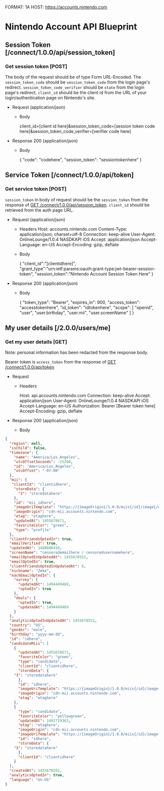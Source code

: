FORMAT: 1A
HOST: https://accounts.nintendo.com

# Nintendo Account API Blueprint

## Session Token [/connect/1.0.0/api/session_token]

### <a name="GetSessionToken"></a> Get session token [POST]
The body of the request should be of type Form URL-Encoded.
The `session_token_code` should be `session_token_code` from the login page's redirect. `session_token_code_verifier` should be `state` from the login page's redirect. `client_id` should be the client id from the URL of your login/authentication page on Nintendo's site.

+ Request (application/json)

	+ Body

		client_id=[client id here]&session_token_code=[session token code here]&session_token_code_verifier=[verifier code here]

+ Response 200 (application/json)
	
	+ Body

		{
		  "code": "codehere",
		  "session_token": "sessiontokenhere"
		}

## Service Token [/connect/1.0.0/api/token]

### <a name="GetServiceToken"></a> Get service token [POST]

`session_token` in body of request should be the `session_token` from the response of [GET /connect/1.0.0/api/session_token](#GetSessionToken). `client_id` should be retrieved from the auth page URL.

+ Request (application/json)
	+ Headers
		Host: accounts.nintendo.com
		Content-Type: application/json; charset=utf-8
		Connection: keep-alive
		User-Agent: OnlineLounge/1.0.4 NASDKAPI iOS
		Accept: application/json
		Accept-Language: en-US
		Accept-Encoding: gzip, deflate
	
	+ Body

		{
			"client_id":"[clientidhere]",
			"grant_type":"urn:ietf:params:oauth:grant-type:jwt-bearer-session-token",
			"session_token":"Nintendo Account Session Token Here"
		}

+ Response 200 (application/json)

	+ Body

		{
		  "token_type": "Bearer",
		  "expires_in": 900,
		  "access_token": "accesstokenhere",
		  "id_token": "idtokenhere",
		  "scope": [
		    "openid",
		    "user",
		    "user.birthday",
		    "user.mii",
		    "user.screenName"
		  ]
		}


## My user details [/2.0.0/users/me]

### Get my user details [GET]

Note: personal information has been redacted from the response body. 

Bearer token is `access_token` from the response of [GET /connect/1.0.0/api/token](#GetServiceToken)

+ Request
	+ Headers

		Host: api.accounts.nintendo.com
		Connection: keep-alive
		Accept: application/json
		User-Agent: OnlineLounge/1.0.4 NASDKAPI iOS
		Accept-Language: en-US
		Authorization: Bearer [Bearer token here]
		Accept-Encoding: gzip, deflate

+ Response 200 (application/json)
	
	+ Body
```json
{
  "region": null,
  "isChild": false,
  "timezone": {
    "name": "America/Los_Angeles",
    "utcOffsetSeconds": -25200,
    "id": "America/Los_Angeles",
    "utcOffset": "-07:00"
  },
  "mii": {
   "clientId": "clientidhere",
    "storeData": {
      "3": "storedatahere"
    },
    "id": "mii_idhere",
    "imageUriTemplate": "https://{imageOrigin}/1.0.0/miis{/id}/image{/etag}.{format}{?type,expression,width,bgColor,clothesColor,cameraXRotate,cameraYRotate,cameraZRotate,characterXRotate,characterYRotate,characterZRotate,lightXDirection,lightYDirection,lightZDirection,lightDirectionMode,splitDepthOffset,splitMode,instanceCount,instanceRotationMode}",
    "imageOrigin": "cdn-mii.accounts.nintendo.com",
    "etag": "etaghere",
    "updatedAt": 1455678671,
    "favoriteColor": "green",
    "type": "profile"
  },
  "clientFriendsOptedIn": true,
  "emailVerified": true,
  "updatedAt": 1488606410,
  "screenName": "censoredemailhere / censoredusernamehere",
  "emailOptedInUpdatedAt": 1455678552,
  "emailOptedIn": true,
  "clientFriendsOptedInUpdatedAt": 0,
  "nickname": "Zeke",
  "eachEmailOptedIn": {
    "survey": {
      "updatedAt": 1494449469,
      "optedIn": true
    },
    "deals": {
      "optedIn": true,
      "updatedAt": 1494449469
    }
  },
  "analyticsOptedInUpdatedAt": 1455678552,
  "country": "US",
  "gender": "male",
  "birthday": "yyyy-mm-dd",
  "id": "idhere",
  "candidateMiis": [
    {
      "updatedAt": 1455678671,
      "favoriteColor": "green",
      "type": "candidate",
      "clientId": "clientidhere",
      "storeData": {
	"3": "storedatahere"
      },
      "id": "idhere",
      "imageUriTemplate": "https://{imageOrigin}/1.0.0/miis{/id}/image{/etag}.{format}{?type,expression,width,bgColor,clothesColor,cameraXRotate,cameraYRotate,cameraZRotate,characterXRotate,characterYRotate,characterZRotate,lightXDirection,lightYDirection,lightZDirection,lightDirectionMode,splitDepthOffset,splitMode,instanceCount,instanceRotationMode}",
      "imageOrigin": "cdn-mii.accounts.nintendo.com",
      "etag": "etaghere"
    },
    {
      "type": "candidate",
      "favoriteColor": "yellowgreen",
      "updatedAt": 1492719363,
      "etag": "etaghere",
      "imageOrigin": "cdn-mii.accounts.nintendo.com",
      "imageUriTemplate": "https://{imageOrigin}/1.0.0/miis{/id}/image{/etag}.{format}{?type,expression,width,bgColor,clothesColor,cameraXRotate,cameraYRotate,cameraZRotate,characterXRotate,characterYRotate,characterZRotate,lightXDirection,lightYDirection,lightZDirection,lightDirectionMode,splitDepthOffset,splitMode,instanceCount,instanceRotationMode}",
      "id": "idhere",
      "storeData": {
	"3": "storedatahere"
      },
      "clientId": "clientidhere"
    }
  ],
  "createdAt": 1455678552,
  "analyticsOptedIn": true,
  "language": "en-US"
}
```

